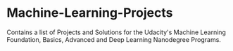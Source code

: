 # Machine-Learning-Projects

Contains a list of Projects and Solutions for the Udacity's Machine Learning Foundation, Basics, Advanced and Deep Learning Nanodegree Programs.
